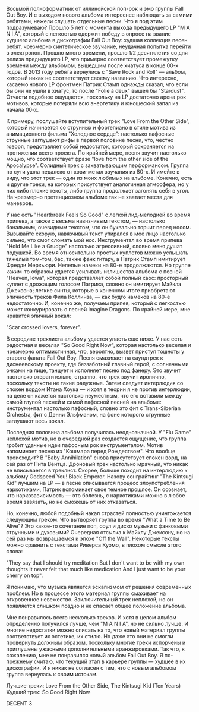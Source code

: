 Восьмой полноформатник от иллинойской поп-рок и эмо группы Fall Out Boy. И с выходом нового альбома интереснее наблюдать за самими ребятами, нежели слушать отдельные песни. Что я под этим подразумеваю? Прошло 5 лет с момента выхода предыдущего LP "M A N I A", который с легкостью одержит победу в опросе на звание худшего альбома в дискографии Fall Out Boy: худшая коллекция песен ребят, чрезмерно синтетическое звучание, неудачная попытка перейти в электропоп. Прошло много времени, прошло 1/2 десятилетия со дня релиза предыдущего LP, что примерно соответствует промежутку времени между альбомом, вышедшим после хиатуса в конце 00-х годов. В 2013 году ребята вернулись с "Save Rock and Roll" — альбом, который никак не соответствует своему названию. Что интересно, касаемо нового LP фронтмен Патрик Стамп однажды сказал, что если бы они не ушли в хиатус, то после "Folie à deux" вышел бы "Stardust". Отчасти подобное ощущается, поскольку на LP достаточно арена рок мотивов, которые потеряли всю энергетику и юношеский запал из начала 00-х.

К примеру, послушайте вступительный трек "Love From the Other Side", который начинается со струнных и фортепиано в стиле мотива из анимационного фильма "Холодное сердце": настолько пафосные струнные заглушают рифы в первой половине песни, что, честно говоря, представляет собой недостаток, который сохраняется на протяжении всего проекта. По крайней мере, песня звучит настолько мощно, что соответствует фразе "love from the other side of the Apocalypse". Солидный трек с захватывающим перформансом. Группа по сути ушла недалеко от хэви-метал звучания из 80-х. И имейте в виду, что этот трек — один из моих любимых на альбоме. Конечно, есть и другие треки, на которых присутствует аналогичная атмосфера, но у них либо плохие тексты, либо группа продолжает загонять себя в угол. На чрезмерно претенциозном альбоме так не хватает места для маневров.

У нас есть "Heartbreak Feels So Good" с легкой лид-мелодией во время припева, а также с весьма навязчивым текстом, — настолько банальным, очевидным текстом, что он буквально торчит перед носом. Вызывайте скорую, навязчивый текст упирался в мое лицо настолько сильно, что смог сломать мой нос. Инструментал во время припева "Hold Me Like a Grudge" настолько агрессивный, словно меня душат подушкой. Во время относительно простых куплетов можно услышать тяжелый том-том, бас, также фанк гитару, а Патрик Стамп имитирует Фредди Меркьюри. Нелепые намеки на 80-е продолжаются. Но группе каким-то образом удается усиливать излишества альбома с песней "Heaven, Iowa", которая представляет собой полный хаос: просторный куплет с дрожащим голосом Патрика, словно он имитирует Майкла Джексона; легкие синты, которые в конечном итоге приобретают эпичность треков Фила Коллинза, — как будто намеков на 80-е недостаточно. И, конечно же, получаем припев, который с легкостью может конкурировать с песней Imagine Dragons. По крайней мере, мне нравится эпичный вокал:

"Scar crossed lovers, forever".

В середине треклиста альбому удается упасть еще ниже. У нас есть радостная и веселая "So Good Right Now", которая настолько веселая и чрезмерно оптимистичная, что, вероятно, вызвет приступ тошноты у старого фаната Fall Out Boy. Песня смахивает на саундтрек к диснеевскому проекту, где беззаботный главный герой, с солнечными очками на лице, танцует и исполняет песню под фанеру. Это звучит настолько отвратительно, странно, что трек звучит иронично, поскольку тексты не такие радужные. Затем следует интерлюдия со спокен вордом Итана Хоука — и хотя в теории я не против интерлюдии, на деле он кажется настолько неуместным, что его вставили между самой глупой песней и самой пафосной песней на альбоме: инструментал настолько пафосный, словно это фит с Trans-Siberian Orchestra, фит с Дэнни Эльфманом, на фоне которого струнные заглушают весь вокал.

Последняя половина альбома получилась неоднозначной. У "Flu Game" неплохой мотив, но в очередной раз создается ощущение, что группа гробит удачные идеи пафосным рок инструменталом. Мотив напоминает песню из "Кошмара перед Рождеством". Что вообще происходит? В "Baby Annihilation" снова присутствует спокен ворд, на сей раз от Пита Вентца. Дроновый трек настолько мрачный, что никак не вписывается в треклист. Скорее, больше походит на интерлюдию к альбому Godspeed You! Black Emperor. Назову сонграйтинг "The Kintsugi Kid" лучшим на LP — в песне описывается процесс злоупотребления наркотиками, Патрик вспоминает свое темное прошлое. Он осознает, что наркозависимость — это болезнь, с наркотиками можно в любое время завязать, но не сможешь от них отказаться.

Но, конечно, любой подобный накал страстей полностью уничтожается следующим треком. Что вытворяет группа во время "What a Time to Be Alive"? Это какое-то сочетание поп, соул и диско музыки с фанковыми струнными и духовыми? Очередная отсылка к Майклу Джексону, но на сей раз мы возвращаемся к эпохе "Off the Wall". Некоторые тексты можно сравнить с текстами Риверса Куомо, в плохом смысле этого слова:

"They say that I should try meditation
But I don't want to be with my own thoughts
It never felt that much like medication
And I just want to be your cherry on top".

Я понимаю, что музыка является эскапизмом от решения современных проблем. Но в процессе этого материал группы смахивает на откровенное невежество. Заключительный трек неплохой, но он появляется слишком поздно и не спасает общее положение альбома.

Мне понравилось всего несколько треков. И хотя в целом альбом определенно получился лучше, чем "M A N I A", но не сильно лучше. И многие недостатки можно списать на то, что новый материал группы соответствует их эстетике, их стилю. Но даже это они не смогли провернуть должным образом, поскольку многие треки испорчены и приглушены ужасными дополнительными аранжировками. Так что, к сожалению, мне не понравился новый альбом Fall Out Boy. Я по-прежнему считаю, что текущий этап в карьере группы — худшее в их дискографии. И я никак не согласен с тем, что с новым альбомом группа вернулась к своим истокам.

Лучшие треки: Love From the Other Side, The Kintsugi Kid (Ten Years)
Худший трек: So Good Right Now

DECENT 3
